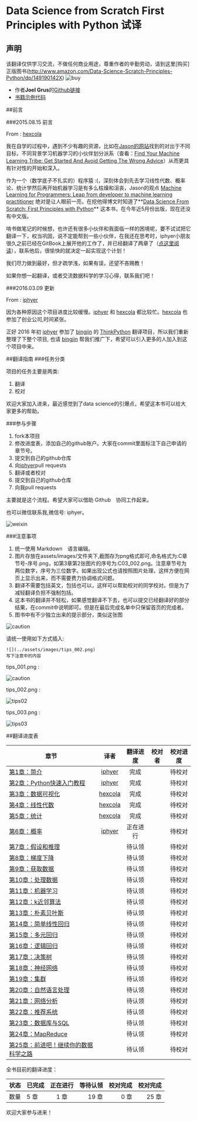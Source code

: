 # Data Science from Scratch First Principles with Python 试译

## 声明
该翻译仅供学习交流，不做任何商业用途，尊重作者的辛勤劳动，请到这里[购买]正版图书(http://www.amazon.com/Data-Science-Scratch-Principles-Python/dp/149190142X)
![buy](assets/images/buy.png)

* 作者**Joel Grus**的[Github链接](https://github.com/joelgrus)
* [书籍示例代码](https://github.com/joelgrus/data-science-from-scratch)

##前言

###2015.08.15 前言 

From : [hexcola](https://github.com/hexcola)

我在自学的过程中，遇到不少有趣的资源，比如在[Jason的网站](http://machinelearningmastery.com/)找到的对出于不同目标，不同背景学习机器学习的小伙伴划分派系（查看：[Find Your Machine Learning Tribe: Get Started And Avoid Getting The Wrong Advice](http://machinelearningmastery.com/machine-learning-tribe/)）从而更具有针对性的开始和深入。

作为一个（数学底子不扎实的）程序猿 :(，深刻体会到先去学习线性代数、概率论、统计学然后再开始机器学习是有多么枯燥和沮丧，Jason的观点 [Machine Learning for Programmers: Leap from developer to machine learning practitioner](http://machinelearningmastery.com/machine-learning-for-programmers/) 绝对是让人眼前一亮，在挖他得博文时知道了**[Data Science From Scratch: First Principles with Python](http://joelgrus.com/2015/04/26/data-science-from-scratch-first-principles-with-python/)** 这本书，在今年近5月份出版，现在还没有中文版。

啃书做笔记的时候想，也许还有很多小伙伴和我面临一样的困境呢，要不试试把它翻译一下，权当巩固，说不定能帮到一些小伙伴，在我还在思考时，iphyer小朋友很久之前已经在GitBook上展开他的工作了，并已经翻译了两章了（[点这里阅读](http://iphyer.gitbooks.io/data-science-from-scratch-with-python/content/index.html)），联系他后，很愉快的就决定一起实现这个计划！

我们尽力做到最好，但才疏学浅，如果有误，还望不吝赐教！

如果你想一起翻译，或者交流数据科学的学习心得，联系我们吧！

###2016.03.09 更新 

From : [iphyer](https://github.com/iphyer)

因为各种原因这个项目进度比较缓慢。[iphyer](https://github.com/iphyer) 和 [hexcola](https://github.com/hexcola) 都比较忙。[hexcola](https://github.com/hexcola) 也参加了创业公司,时间紧张。

正好 2016 年初 [iphyer](https://github.com/iphyer) 参加了 [bingjin](https://github.com/bingjin) 的 [ThinkPython](https://github.com/bingjin/ThinkPython2-CN) 翻译项目，所以我们重新整理了下整个项目, 也请 [bingjin](https://github.com/bingjin) 帮我们推广下，希望可以引入更多的人加入到这个项目中来。

##翻译指南
###任务分类

项目的任务主要是两类:

1. 翻译
2. 校对

欢迎大家加入进来，最近感觉到了data science的引爆点，希望这本书可以给大家更多的帮助。

###参与步骤

1. fork本项目
2. 修改进度表，添加自己的github账户。大家在commit里面标注下自己申请的章节号。
3. 提交到自己的github仓库
4. 向[iphyer](https://github.com/iphyer)pull requests
5. 翻译或者校对
6. 提交到自己的github仓库
7. 向我pull requests

主要就是这个流程。希望大家可以借助 Github　协同工作起来。

也可以微信联系我,微信号: iphyer。

![weixin](assets/images/weixin.jpg)

###注意事项

1. 统一使用 Markdown　语言编辑。
2. 图片存放在assets/images/文件夹下,截图存为png格式即可,命名格式为:C章节号-序号.png，如第3章第2张图片的序号为:C03_002.png。注意章节号为两位数字，序号为三位数字。如果出现公式也请按照图片处理，这样方便在网页上显示出来，而不需要费力协调格式问题。
3. 翻译不需要包括英文，包括也可以，这样可以帮助校对的同学校对。但是为了减轻翻译负担不强制包括。
4. 这本书的翻译并不轻松，如果感觉翻译不下去，也可以提交已经翻译好的部分结果，在commit中说明即可。但是在最后完成名单中只保留首页的完成者。
5. 图书中有不少独立出来的提示部分，类似这张图

![caution](assets/images/tips.png)

请统一使用如下方式插入:

```
![](../assets/images/tips_002.png)
写下注意中的内容
```
tips_001.png : 

![caution](assets/images/tips_001.png)

tips_002.png : 

![tips02](../assets/images/tips_002.png)

tips_003.png :
 
![tips03](../assets/images/tips_003.png)



##翻译进度表

|章节  |译者    |翻译进度  |校对者  |校对进度 |
|------|:-------:|:-------------:|:-----:|:-----:|
| [第1章：简介](chapters/Chapter_01_Introduction.md)      | [iphyer](https://github.com/iphyer) | 完成 |      |  待校对  |
| [第2章：Python快速入门教程](chapters/Chapter_02_A_Crash_Course_in_Python.md)      | [iphyer](https://github.com/iphyer)      |  完成 |      |  待校对  |
| [第3章：数据可视化](chapters/Chapter_03_Visualizing_Data.md) | [hexcola](https://github.com/hexcola)      |   完成  |      |  待校对  |
| [第4章：线性代数](chapters/Chapter_04_Linear_Algebra.md) | [hexcola](https://github.com/hexcola)      |   完成  |       | 待校对  |
| [第5章：统计](chapters/Chapter_05_Statistics.md) | [hexcola](https://github.com/hexcola)      |   完成  |     |   待校对  |
| [第6章：概率](chapters/Chapter_06_Probability.md) |  [iphyer](https://github.com/iphyer)       |   正在进行  |      |  待校对  |
| [第7章：假设和推理](chapters/Chapter_07_Hypothesis_and_Inference.md) |      | 待认领  |      |  待校对  |
| [第8章：梯度下降](chapters/Chapter_08_Gradient_Descent.md) |      | 待认领 |      |  待校对  |
| [第9章：获取数据](chapters/Chapter_09_Getting_Data.md) |     |   待认领  |      |  待校对  |
| [第10章：处理数据](chapters/Chapter_10_Working_with_Data.md) |       |   待认领  |      |  待校对  |
| [第11章：机器学习](chapters/Chapter_11_Machine_Learning.md) |     |  待认领  |      |  待校对  |
| [第12章：k近邻算法](chapters/Chapter_12_k_Nearest_Neighbors.md) |       |   待认领  |     |   待校对  |
| [第13章：朴素贝叶斯](chapters/Chapter_13_Naive_Bayes.md) |       |   待认领  |      |  待校对  |
| [第14章：简单线性回归](chapters/Chapter_14_Simple_Linear_Regression.md) |       |   待认领  |      |  待校对  |
| [第15章：多元回归](chapters/Chapter_15_Multiple_Regression.md) |       |   待认领  |      |  待校对  |
| [第16章：逻辑回归](chapters/Chapter_16_Logistic_Regression.md) |       |   待认领  |   　  |   待校对  |
| [第17章：决策树](chapters/Chapter_17_Decision_Trees.md) |       |   待认领  |       | 待校对  |
| [第18章：神经网络](chapters/Chapter_18_Neural_Networks.md) |       |   待认领  |           | 待校对  |
| [第19章：集群](chapters/Chapter_19_Clustering.md) |       |   待认领  |      |  待校对  |
| [第20章：自然语言处理](chapters/Chapter_20_Natural_Language_Processing.md)|       |   待认领  |      |  待校对  |
| [第21章：网络分析](chapters/Chapter_21_Network_Analysis.md) |       |   待认领  |      |  待校对  |
| [第22章：推荐系统](chapters/Chapter_22_Recommender_Systems) |       |   待认领  |      |  待校对  |
| [第23章：数据库与SQL](chapters/Chapter_23_Database_and_SQL.md) |       |   待认领  |      |  待校对  |
| [第24章：MapReduce](chapters/Chapter_24_MapReduce.md) |       |   待认领  |      |  待校对  |
| [第25章：前进吧！继续你的数据科学之路](chapters/Chapter_25_Go_Forth_and_Do_Data_Science.md) |       |   待认领  |      |  待校对 |
全书目前的翻译进度：


|状态  |已完成    |正在进行  |等待认领  |校对完成 |校对完成 |
| ------|------- |:-------------:| -----:|-----:|-----:|
|数量  |5 章     |1 章     |19 章      |0 章      |25 章      |

欢迎大家参与进来！


